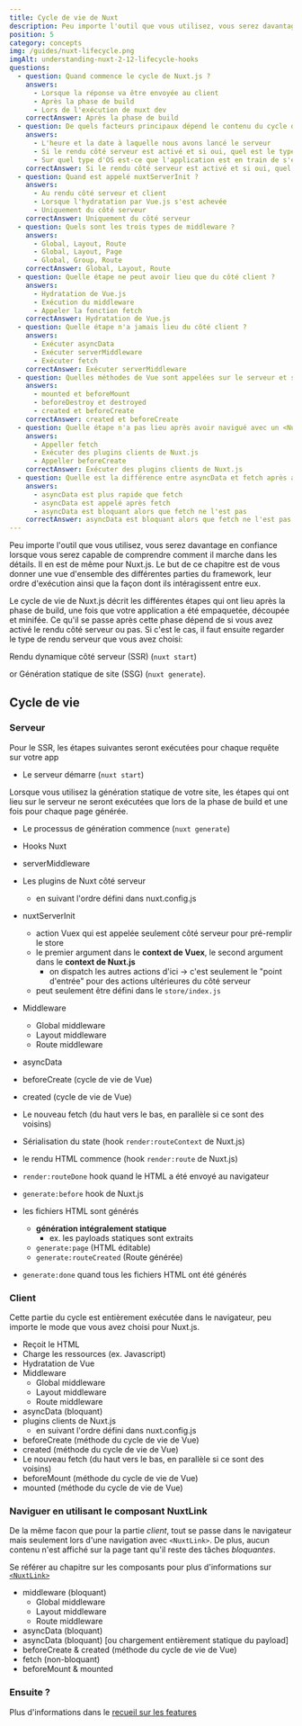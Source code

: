 ```yaml
---
title: Cycle de vie de Nuxt
description: Peu importe l'outil que vous utilisez, vous serez davantage en confiance lorsque vous serez capable de comprendre comment il marche dans les détails. Il en est de même pour Nuxt.js.
position: 5
category: concepts
img: /guides/nuxt-lifecycle.png
imgAlt: understanding-nuxt-2-12-lifecycle-hooks
questions:
  - question: Quand commence le cycle de Nuxt.js ?
    answers:
      - Lorsque la réponse va être envoyée au client
      - Après la phase de build
      - Lors de l'exécution de nuxt dev
    correctAnswer: Après la phase de build
  - question: De quels facteurs principaux dépend le contenu du cycle de vie de Nuxt ?
    answers:
      - L'heure et la date à laquelle nous avons lancé le serveur
      - Si le rendu côté serveur est activé et si oui, quel est le type utilisé.
      - Sur quel type d'OS est-ce que l'application est en train de s'exécuter.
    correctAnswer: Si le rendu côté serveur est activé et si oui, quel est le type utilisé.
  - question: Quand est appelé nuxtServerInit ?
    answers:
      - Au rendu côté serveur et client
      - Lorsque l'hydratation par Vue.js s'est achevée
      - Uniquement du côté serveur
    correctAnswer: Uniquement du côté serveur
  - question: Quels sont les trois types de middleware ?
    answers:
      - Global, Layout, Route
      - Global, Layout, Page
      - Global, Group, Route
    correctAnswer: Global, Layout, Route
  - question: Quelle étape ne peut avoir lieu que du côté client ?
    answers:
      - Hydratation de Vue.js
      - Exécution du middleware
      - Appeler la fonction fetch
    correctAnswer: Hydratation de Vue.js
  - question: Quelle étape n'a jamais lieu du côté client ?
    answers:
      - Exécuter asyncData
      - Exécuter serverMiddleware
      - Exécuter fetch
    correctAnswer: Exécuter serverMiddleware
  - question: Quelles méthodes de Vue sont appelées sur le serveur et sur le client ?
    answers:
      - mounted et beforeMount
      - beforeDestroy et destroyed
      - created et beforeCreate
    correctAnswer: created et beforeCreate
  - question: Quelle étape n'a pas lieu après avoir navigué avec un <NuxtLink> ?
    answers:
      - Appeller fetch
      - Exécuter des plugins clients de Nuxt.js
      - Appeller beforeCreate
    correctAnswer: Exécuter des plugins clients de Nuxt.js
  - question: Quelle est la différence entre asyncData et fetch après avoir navigué via un <NuxtLink> ?
    answers:
      - asyncData est plus rapide que fetch
      - asyncData est appelé après fetch
      - asyncData est bloquant alors que fetch ne l'est pas
    correctAnswer: asyncData est bloquant alors que fetch ne l'est pas
---
```


<app-modal :src="img" :alt="imgAlt"></app-modal>

Peu importe l'outil que vous utilisez, vous serez davantage en confiance lorsque vous serez capable de comprendre comment il marche dans les détails. Il en est de même pour Nuxt.js. Le but de ce chapitre est de vous donner une vue d'ensemble des différentes parties du framework, leur ordre d'exécution ainsi que la façon dont ils intéragissent entre eux.

Le cycle de vie de Nuxt.js décrit les différentes étapes qui ont lieu après la phase de build, une fois que votre application a été empaquetée, découpée et minifée. Ce qu'il se passe après cette phase dépend de si vous avez activé le rendu côté serveur ou pas. Si c'est le cas, il faut ensuite regarder le type de rendu serveur que vous avez choisi:

Rendu dynamique côté serveur (SSR) (`nuxt start`)

or Génération statique de site (SSG) (`nuxt generate`).

## Cycle de vie

### Serveur

Pour le SSR, les étapes suivantes seront exécutées pour chaque requête sur votre app

- Le serveur démarre (`nuxt start`)

Lorsque vous utilisez la génération statique de votre site, les étapes qui ont lieu sur le serveur ne seront exécutées que lors de la phase de build et une fois pour chaque page générée.

- Le processus de génération commence (`nuxt generate`)

- Hooks Nuxt
- serverMiddleware
- Les plugins de Nuxt côté serveur
  - en suivant l'ordre défini dans nuxt.config.js
- nuxtServerInit
  - action Vuex qui est appelée seulement côté serveur pour pré-remplir le store
  - le premier argument dans le **context de Vuex**, le second argument dans le **context de Nuxt.js**
    - on dispatch les autres actions d'ici → c'est seulement le "point d'entrée" pour des actions ultérieures du côté serveur
  - peut seulement être défini dans le `store/index.js`
- Middleware
  - Global middleware
  - Layout middleware
  - Route middleware
- asyncData
- beforeCreate (cycle de vie de Vue)
- created (cycle de vie de Vue)
- Le nouveau fetch (du haut vers le bas, en parallèle si ce sont des voisins)
- Sérialisation du state (hook `render:routeContext` de Nuxt.js)

- le rendu HTML commence (hook `render:route` de Nuxt.js)

- `render:routeDone` hook quand le HTML a été envoyé au navigateur

- `generate:before` hook de Nuxt.js
- les fichiers HTML sont générés
  - **génération intégralement statique**
    - ex. les payloads statiques sont extraits
  - `generate:page` (HTML éditable)
  - `generate:routeCreated` (Route générée)
- `generate:done` quand tous les fichiers HTML ont été générés

### Client

Cette partie du cycle est entièrement exécutée dans le navigateur, peu importe le mode que vous avez choisi pour Nuxt.js.

- Reçoit le HTML
- Charge les ressources (ex. Javascript)
- Hydratation de Vue
- Middleware
  - Global middleware
  - Layout middleware
  - Route middleware
- asyncData (bloquant)
- plugins clients de Nuxt.js
  - en suivant l'ordre défini dans nuxt.config.js
- beforeCreate (méthode du cycle de vie de Vue)
- created (méthode du cycle de vie de Vue)
- Le nouveau fetch (du haut vers le bas, en parallèle si ce sont des voisins)
- beforeMount (méthode du cycle de vie de Vue)
- mounted (méthode du cycle de vie de Vue)

### Naviguer en utilisant le composant NuxtLink

De la même facon que pour la partie _client_, tout se passe dans le navigateur mais seulement lors d'une navigation avec `<NuxtLink>`. De plus, aucun contenu n'est affiché sur la page tant qu'il reste des tâches _bloquantes_.

<base-alert type="info">

Se référer au chapitre sur les composants pour plus d'informations sur [`<NuxtLink>`](/guides/features/nuxt-components#the-nuxtlink-component)

</base-alert>

- middleware (bloquant)
  - Global middleware
  - Layout middleware
  - Route middleware
- asyncData (bloquant)
- asyncData (bloquant) [ou chargement entièrement statique du payload]
- beforeCreate & created (méthode du cycle de vie de Vue)
- fetch (non-bloquant)
- beforeMount & mounted

### Ensuite ?

<base-alert type="next">

Plus d'informations dans le [recueil sur les features](/guides/features/rendering-modes)

</base-alert>

<quiz :questions="questions"></quiz>
